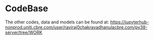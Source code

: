# CodeBase

The other codes, data and models can be found at: https://jupyterhub-nonprod.uniti.cbre.com/user/raviraj0chakravadhanulacbre.com/py38-server/tree/WORK

